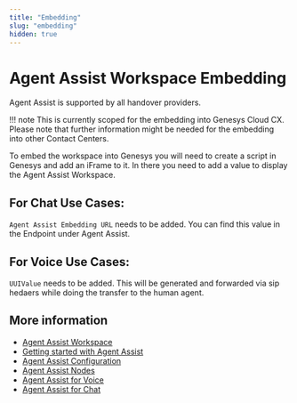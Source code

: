 ```yaml
---
title: "Embedding"
slug: "embedding"
hidden: true
---
```


# Agent Assist Workspace Embedding

Agent Assist is supported by all handover providers.

!!! note
    This is currently scoped for the embedding into Genesys Cloud CX. Please note that further information might be needed for the embedding into other Contact Centers.

To embed the workspace into Genesys you will need to create a script in Genesys and add an iFrame to it.
In there you need to add a value to display the Agent Assist Workspace.

## For Chat Use Cases:

`Agent Assist Embedding URL` needs to be added.
You can find this value in the Endpoint under Agent Assist.

## For Voice Use Cases:

`UUIValue` needs to be added. 
This will be generated and forwarded via sip hedaers while doing the transfer to the human agent.


## More information

- [Agent Assist Workspace](overview.md)
- [Getting started with Agent Assist](getting-started.md)
- [Agent Assist Configuration](configuration.md)
- [Agent Assist Nodes](../ai/flow-nodes/agent-assist/overview.md)
- [Agent Assist for Voice](../agent-assist/voice-agent-assist/voice-overview.md)
- [Agent Assist for Chat](chat-agent-assist.md)
